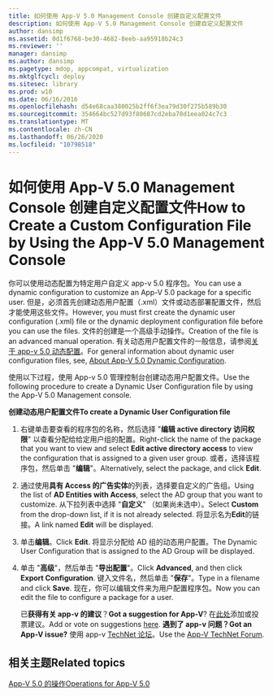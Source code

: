 ```yaml
---
title: 如何使用 App-V 5.0 Management Console 创建自定义配置文件
description: 如何使用 App-V 5.0 Management Console 创建自定义配置文件
author: dansimp
ms.assetid: 0d1f6768-be30-4682-8eeb-aa95918b24c3
ms.reviewer: ''
manager: dansimp
ms.author: dansimp
ms.pagetype: mdop, appcompat, virtualization
ms.mktglfcycl: deploy
ms.sitesec: library
ms.prod: w10
ms.date: 06/16/2016
ms.openlocfilehash: d54e68caa380025b2ff6f3ea79d30f275b589b30
ms.sourcegitcommit: 354664bc527d93f80687cd2eba70d1eea024c7c3
ms.translationtype: MT
ms.contentlocale: zh-CN
ms.lasthandoff: 06/26/2020
ms.locfileid: "10798518"
---
```

# <span data-ttu-id="5a1bd-103">如何使用 App-V 5.0 Management Console 创建自定义配置文件</span><span class="sxs-lookup"><span data-stu-id="5a1bd-103">How to Create a Custom Configuration File by Using the App-V 5.0 Management Console</span></span>


<span data-ttu-id="5a1bd-104">你可以使用动态配置为特定用户自定义 app-v 5.0 程序包。</span><span class="sxs-lookup"><span data-stu-id="5a1bd-104">You can use a dynamic configuration to customize an App-V 5.0 package for a specific user.</span></span> <span data-ttu-id="5a1bd-105">但是，必须首先创建动态用户配置（.xml）文件或动态部署配置文件，然后才能使用这些文件。</span><span class="sxs-lookup"><span data-stu-id="5a1bd-105">However, you must first create the dynamic user configuration (.xml) file or the dynamic deployment configuration file before you can use the files.</span></span> <span data-ttu-id="5a1bd-106">文件的创建是一个高级手动操作。</span><span class="sxs-lookup"><span data-stu-id="5a1bd-106">Creation of the file is an advanced manual operation.</span></span> <span data-ttu-id="5a1bd-107">有关动态用户配置文件的一般信息，请参阅[关于 app-v 5.0 动态配置](about-app-v-50-dynamic-configuration.md)。</span><span class="sxs-lookup"><span data-stu-id="5a1bd-107">For general information about dynamic user configuration files, see, [About App-V 5.0 Dynamic Configuration](about-app-v-50-dynamic-configuration.md).</span></span>

<span data-ttu-id="5a1bd-108">使用以下过程，使用 App-v 5.0 管理控制台创建动态用户配置文件。</span><span class="sxs-lookup"><span data-stu-id="5a1bd-108">Use the following procedure to create a Dynamic User Configuration file by using the App-V 5.0 Management console.</span></span>

**<span data-ttu-id="5a1bd-109">创建动态用户配置文件</span><span class="sxs-lookup"><span data-stu-id="5a1bd-109">To create a Dynamic User Configuration file</span></span>**

1.  <span data-ttu-id="5a1bd-110">右键单击要查看的程序包的名称，然后选择 "**编辑 active directory 访问权限**" 以查看分配给给定用户组的配置。</span><span class="sxs-lookup"><span data-stu-id="5a1bd-110">Right-click the name of the package that you want to view and select **Edit active directory access** to view the configuration that is assigned to a given user group.</span></span> <span data-ttu-id="5a1bd-111">或者，选择该程序包，然后单击 "**编辑**"。</span><span class="sxs-lookup"><span data-stu-id="5a1bd-111">Alternatively, select the package, and click **Edit**.</span></span>

2.  <span data-ttu-id="5a1bd-112">通过使用**具有 Access 的广告实体**的列表，选择要自定义的广告组。</span><span class="sxs-lookup"><span data-stu-id="5a1bd-112">Using the list of **AD Entities with Access**, select the AD group that you want to customize.</span></span> <span data-ttu-id="5a1bd-113">从下拉列表中选择 "**自定义**" （如果尚未选中）。</span><span class="sxs-lookup"><span data-stu-id="5a1bd-113">Select **Custom** from the drop-down list, if it is not already selected.</span></span> <span data-ttu-id="5a1bd-114">将显示名为**Edit**的链接。</span><span class="sxs-lookup"><span data-stu-id="5a1bd-114">A link named **Edit** will be displayed.</span></span>

3.  <span data-ttu-id="5a1bd-115">单击**编辑**。</span><span class="sxs-lookup"><span data-stu-id="5a1bd-115">Click **Edit**.</span></span> <span data-ttu-id="5a1bd-116">将显示分配给 AD 组的动态用户配置。</span><span class="sxs-lookup"><span data-stu-id="5a1bd-116">The Dynamic User Configuration that is assigned to the AD Group will be displayed.</span></span>

4.  <span data-ttu-id="5a1bd-117">单击 "**高级**"，然后单击 "**导出配置**"。</span><span class="sxs-lookup"><span data-stu-id="5a1bd-117">Click **Advanced**, and then click **Export Configuration**.</span></span> <span data-ttu-id="5a1bd-118">键入文件名，然后单击 "**保存**"。</span><span class="sxs-lookup"><span data-stu-id="5a1bd-118">Type in a filename and click **Save**.</span></span> <span data-ttu-id="5a1bd-119">现在，你可以编辑文件来为用户配置程序包。</span><span class="sxs-lookup"><span data-stu-id="5a1bd-119">Now you can edit the file to configure a package for a user.</span></span>

    <span data-ttu-id="5a1bd-120">已**获得有关 app-v 的建议**？</span><span class="sxs-lookup"><span data-stu-id="5a1bd-120">**Got a suggestion for App-V**?</span></span> <span data-ttu-id="5a1bd-121">在[此处](http://appv.uservoice.com/forums/280448-microsoft-application-virtualization)添加或投票建议。</span><span class="sxs-lookup"><span data-stu-id="5a1bd-121">Add or vote on suggestions [here](http://appv.uservoice.com/forums/280448-microsoft-application-virtualization).</span></span> **<span data-ttu-id="5a1bd-122">遇到了 app-v 问题？</span><span class="sxs-lookup"><span data-stu-id="5a1bd-122">Got an App-V issue?</span></span>** <span data-ttu-id="5a1bd-123">使用 app-v [TechNet 论坛](https://social.technet.microsoft.com/Forums/home?forum=mdopappv)。</span><span class="sxs-lookup"><span data-stu-id="5a1bd-123">Use the [App-V TechNet Forum](https://social.technet.microsoft.com/Forums/home?forum=mdopappv).</span></span>

## <span data-ttu-id="5a1bd-124">相关主题</span><span class="sxs-lookup"><span data-stu-id="5a1bd-124">Related topics</span></span>


[<span data-ttu-id="5a1bd-125">App-V 5.0 的操作</span><span class="sxs-lookup"><span data-stu-id="5a1bd-125">Operations for App-V 5.0</span></span>](operations-for-app-v-50.md)

 

 





